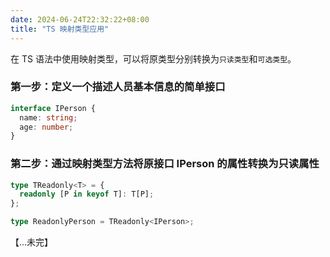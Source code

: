 ```yaml
---
date: 2024-06-24T22:32:22+08:00
title: "TS 映射类型应用"
---
```


在 TS 语法中使用映射类型，可以将原类型分别转换为`只读类型`和`可选类型`。

### 第一步：定义一个描述人员基本信息的简单接口

```ts
interface IPerson {
  name: string;
  age: number;
}
```

### 第二步：通过映射类型方法将原接口 IPerson 的属性转换为只读属性

```ts
type TReadonly<T> = {
  readonly [P in keyof T]: T[P];
};

type ReadonlyPerson = TReadonly<IPerson>;
```

【...未完】